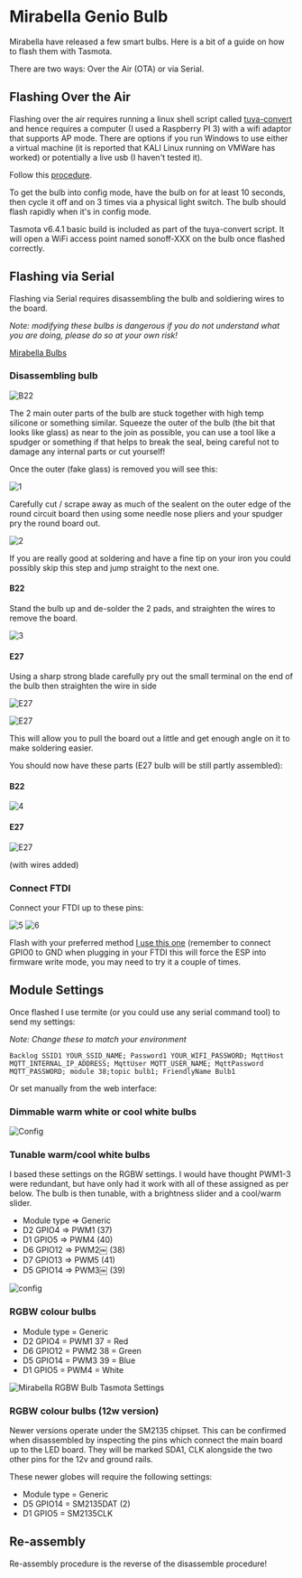 # Mirabella Genio Bulb
Mirabella have released a few smart bulbs.
Here is a bit of a guide on how to flash them with Tasmota.

There are two ways: Over the Air (OTA) or via Serial.
  
## Flashing Over the Air
Flashing over the air requires running a linux shell script called [tuya-convert](https://github.com/ct-Open-Source/tuya-convert) and hence requires a computer (I used a Raspberry PI 3) with a wifi adaptor that supports AP mode.  There are options if you run Windows to use either a virtual machine (it is reported that KALI Linux running on VMWare has worked) or potentially a live usb (I haven't tested it). 

Follow this [procedure](https://github.com/ct-Open-Source/tuya-convert#procedure). 

To get the bulb into config mode, have the bulb on for at least 10 seconds, then cycle it off and on 3 times via a physical light switch. The bulb should flash rapidly when it's in config mode.

Tasmota v6.4.1 basic build is included as part of the tuya-convert script. It will open a WiFi access point named sonoff-XXX on the bulb once flashed correctly.

 
## Flashing via Serial
Flashing via Serial requires disassembling the bulb and soldiering wires to the board.

_Note: modifying these bulbs is dangerous if you do not understand what you are doing, please do so at your own risk!_

[Mirabella Bulbs](https://mirabellagenio.net.au/bulbs)
### Disassembling bulb

![B22](https://i.ibb.co/HT7mc8B/B22-0-SM.jpg)


The 2 main outer parts of the bulb are stuck together with high temp silicone or something similar.
Squeeze the outer of the bulb (the bit that looks like glass) as near to the join as possible, you can use a tool like a spudger or something if that helps to break the seal, being careful not to damage any internal parts or cut yourself!

Once the outer (fake glass) is removed you will see this:

![1](https://i.ibb.co/SwdZLZ9/b22-1-SM.jpg)

Carefully cut / scrape away as much of the sealent on the outer edge of the round circuit board then using some needle nose pliers and your spudger pry the round board out.

![2](https://i.ibb.co/hmz7QGF/B22-2-SM.jpg)

If you are really good at soldering and have a fine tip on your iron you could possibly skip this step and jump straight to the next one.
#### B22
Stand the bulb up and de-solder the 2 pads, and straighten the wires to remove the board.

![3](https://i.ibb.co/56ys1r7/B22-3-SM.jpg)
#### E27
Using a sharp strong blade carefully pry out the small terminal on the end of the bulb then straighten the wire in side

![E27](https://i.ibb.co/N9WTW5n/E27-1-SM.jpg)

![E27](https://i.ibb.co/gWDVDPM/E27-2-SM.jpg)

This will allow you to pull the board out a little and get enough angle on it to make soldering easier.

You should now have these parts (E27 bulb will be still partly assembled):

#### B22

![4](https://i.ibb.co/rQZWVnB/B22-4-SM.jpg)

#### E27

![E27](https://i.ibb.co/Q9pqCsw/E27-3-SM.jpg)

(with wires added)

### Connect FTDI

Connect your FTDI up to these pins:

![5](https://i.ibb.co/7pFp70n/B22-5-SM.jpg)
 ![6](https://i.ibb.co/1LKbN2Q/TYWE3-L-Modul.jpg)

Flash with your preferred method [I use this one](https://www.youtube.com/watch?v=UDnNI5wkNNY)
(remember to connect GPIO0 to GND when plugging in your FTDI this will force the ESP into firmware write mode, you may need to try it a couple of times.

## Module Settings
Once flashed I use termite (or you could use any serial command tool) to send my settings:

_Note: Change these to match your environment_

`Backlog SSID1 YOUR_SSID_NAME; Password1 YOUR_WIFI_PASSWORD; MqttHost MQTT_INTERNAL_IP_ADDRESS; MqttUser MQTT_USER_NAME; MqttPassword MQTT_PASSWORD; module 38;topic bulb1; FriendlyName Bulb1` 

Or set manually from the web interface:

### Dimmable warm white or cool white bulbs
![Config](https://i.ibb.co/RD4xfMr/Bulb-Config.png)

### Tunable warm/cool white bulbs
I based these settings on the RGBW settings. I would have thought PWM1-3 were redundant, but have only had it work with all of these assigned as per below. The bulb is then tunable, with a brightness slider and a cool/warm slider.

* Module type => Generic
* D2 GPIO4  => PWM1 (37)
* D1 GPIO5  => PWM4 (40)
* D6 GPIO12 => PWM2￼ (38)
* D7 GPIO13 => PWM5 (41)
* D5 GPIO14 => PWM3￼ (39)

![config](https://user-images.githubusercontent.com/29367905/52713078-80b97000-2fea-11e9-941b-2970304f1edf.PNG)


### RGBW colour bulbs

* Module type = Generic
* D2 GPIO4 = PWM1 37 = Red
* D6 GPIO12 = PWM2 38 = Green
* D5 GPIO14 = PWM3 39 = Blue
* D1 GPIO5 = PWM4 = White

![Mirabella RGBW Bulb Tasmota Settings](https://i.ibb.co/BBM0Xyw/mirabella-genio-rgbw-tasmota-settings.png)

### RGBW colour bulbs (12w version) 
Newer versions operate under the SM2135 chipset. This can be confirmed when disassembled by inspecting the pins which connect the main board up to the LED board. They will be marked SDA1, CLK alongside the two other pins for the 12v and ground rails. 

These newer globes will require the following settings:
* Module type = Generic
* D5 GPIO14 = SM2135DAT (2)
* D1 GPIO5 = SM2135CLK

## Re-assembly

Re-assembly procedure is the reverse of the disassemble procedure!
